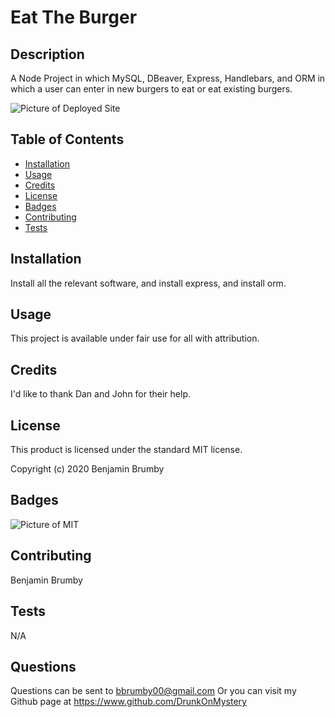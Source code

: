 
# Eat The Burger

## Description 

A Node Project in which MySQL, DBeaver, Express, Handlebars, and ORM in which a user can enter in new burgers to eat or eat existing burgers.

![Picture of Deployed Site](https://pbs.twimg.com/media/Ek0LevEXgAEf1qg?format=png&name=small)

## Table of Contents 

* [Installation](#installation)
* [Usage](#usage)
* [Credits](#credits)
* [License](#license)
* [Badges](#badges)
* [Contributing](#contributing)
* [Tests](#tests)


## Installation

Install all the relevant software, and install express, and install orm.


## Usage 

This project is available under fair use for all with attribution.


## Credits

I'd like to thank Dan and John for their help.


## License

This product is licensed under the standard MIT license.

Copyright (c) 2020 Benjamin Brumby


## Badges

![Picture of MIT](https://img.shields.io/badge/license-MIT-blue.svg)

## Contributing

Benjamin Brumby

## Tests

N/A

## Questions

Questions can be sent to bbrumby00@gmail.com
Or you can visit my Github page at https://www.github.com/DrunkOnMystery